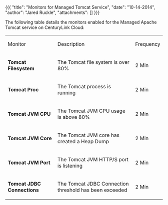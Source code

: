 {{{
  "title": "Monitors for Managed Tomcat Service",
  "date": "10-14-2014",
  "author": "Jared Ruckle",
  "attachments": []
}}}

<p>The following table details the monitors enabled for the Managed Apache Tomcat service on CenturyLink Cloud:</p>
<table>
  <tbody>
    <tr>
      <td>
        <p>Monitor</p>
      </td>
      <td>
        <p>Description</p>
      </td>
      <td>
        <p>Frequency</p>
      </td>
    </tr>
    <tr>
      <td>
        <p><strong>Tomcat Filesystem</strong>
        </p>
      </td>
      <td>
        <p>The Tomcat file system is over 80%</p>
      </td>
      <td>
        <p>2 Min</p>
      </td>
    </tr>
    <tr>
      <td>
        <p><strong>Tomcat Proc</strong>
        </p>
      </td>
      <td>
        <p>The Tomcat process is running</p>
      </td>
      <td>
        <p>2 Min</p>
      </td>
    </tr>
    <tr>
      <td>
        <p><strong>Tomcat JVM CPU </strong>
        </p>
      </td>
      <td>
        <p>The Tomcat JVM CPU usage is above 80%</p>
      </td>
      <td>
        <p>2 Min</p>
      </td>
    </tr>
    <tr>
      <td>
        <p><strong>Tomcat JVM Core</strong>
        </p>
      </td>
      <td>
        <p>The Tomcat JVM core has created a Heap Dump</p>
      </td>
      <td>
        <p>2 Min</p>
      </td>
    </tr>
    <tr>
      <td>
        <p><strong>Tomcat JVM Port</strong>
        </p>
      </td>
      <td>
        <p>The Tomcat JVM HTTP/S port is listening</p>
      </td>
      <td>
        <p>2 Min</p>
      </td>
    </tr>
    <tr>
      <td>
        <p><strong>Tomcat JDBC Connections</strong>
        </p>
      </td>
      <td>
        <p>The Tomcat JDBC Connection threshold has been exceeded</p>
      </td>
      <td>
        <p>2 Min</p>
      </td>
    </tr>
  </tbody>
</table>